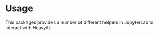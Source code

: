 # Usage

This packages provides a number of different helpers in JupyterLab to interact
with HeavyAI.

